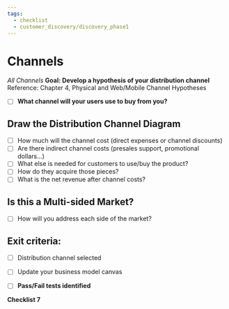 ```yaml
---
tags:
  - checklist
  - customer_discovery/discovery_phase1
---
```

# Channels
*All Channels*
**Goal: Develop a hypothesis of your distribution channel** 
Reference: Chapter 4, Physical and Web/Mobile Channel Hypotheses

- [ ] **What channel will your users use to buy from you?**
## Draw the Distribution Channel Diagram
- [ ] How much will the channel cost (direct expenses or channel discounts)
- [ ] Are there indirect channel costs (presales support, promotional dollars…)
- [ ] What else is needed for customers to use/buy the product?
- [ ] How do they acquire those pieces?
- [ ] What is the net revenue after channel costs?
## Is this a Multi-sided Market?
- [ ] How will you address each side of the market?
## Exit criteria:
- [ ] Distribution channel selected
- [ ] Update your business model canvas

- [ ] **Pass/Fail tests identified**

**Checklist 7**
